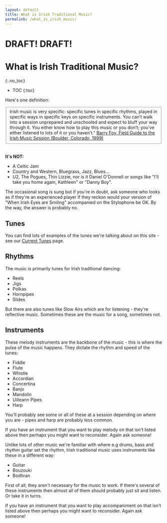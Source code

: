 ```yaml
---
layout: default
title: What is Irish Traditional Music?
permalink: /what_is_irish_music/
---
```


DRAFT! DRAFT!
=============

What is Irish Traditional Music?
================================
{:.no_toc}

* TOC
{:toc}

Here's one definition:

<fieldset>
Irish music is very specific: specific tunes in specific rhythms, played in specific ways in specific keys on specific instruments. You can’t walk into a session unprepared and unschooled and expect to bluff your way through it. You either know how to play this music or you don’t; you’ve either listened to lots of it or you haven’t." 
<a href="https://books.google.co.nz/books/about/Field_Guide_to_the_Irish_Music_Session.html?id=IkgGAAAACAAJ&redir_esc=y">Barry Foy, Field Guide to the Irish Music Session (Boulder, Colorado, 1999)</a>
</fieldset>
<br />

**It's NOT:**

* A Celtic Jam
* Country and Western, Bluegrass, Jazz, Blues...
* U2, The Pogues, Thin Lizzie, nor is it Daniel O'Donnell or songs like "I'll take you home again, Kathleen" or "Danny Boy".

The occasional song is sung but if you're in doubt, ask someone who looks as if they're an experienced player if they reckon would your version of "When Irish Eyes are Smiling" accompanied on the Stylophone be OK. By the way, the answer is probably no.

Tunes
-----
You can find lots of examples of the tunes we're talking about on this site - see our <a href="/current_tunes/">Current Tunes</a> page.



Rhythms
-------
The music is primarily tunes for Irish traditional dancing:

* Reels
* Jigs
* Polkas
* Hornpipes
* Slides
    
But there are also tunes like Slow Airs which are for listening - they're reflective music. Sometimes these are the music for a song, sometimes not.

Instruments
-----------

These melody instruments are the backbone of the music - this is where the pulse of the music happens. They dictate the rhythm and speed of the tunes:

* Fiddle
* Flute
* Whistle
* Accordian
* Concertina
* Banjo
* Mandolin
* Uilleann Pipes
* Harp

You'll probably see some or all of these at a session depending on where you are - pipes and harp are probably less common.

If you have an instrument that you want to play melody on that isn't listed above then perhaps you might want to reconsider. Again ask someone!

Unlike lots of other music we're familiar with where e.g drums, bass and rhythm guitar set the rhythm, Irish traditional music uses instruments like these in a different way:

* Guitar
* Bouzouki
* Bodhran

First of all, they aren't necessary for the music to work. If there's several of these instruments then almost all of them should probably just sit and listen. Or take it in turns.

If you have an instrument that you want to play accompaniment on that isn’t listed above then perhaps you might want to reconsider. Again ask someone!

